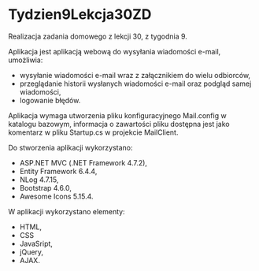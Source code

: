 # Tydzien9Lekcja30ZD
Realizacja zadania domowego z lekcji 30, z tygodnia 9. 

Aplikacja jest aplikacją webową do wysyłania wiadomości e-mail, umożliwia:
- wysyłanie wiadomości e-mail wraz z załącznikiem do wielu odbiorców,
- przeglądanie historii wysłanych wiadomości e-mail oraz podgląd samej wiadomości,
- logowanie błędów.

Aplikacja wymaga utworzenia pliku konfiguracyjnego Mail.config w katalogu bazowym, informacja o zawartości pliku dostępna jest jako komentarz w pliku Startup.cs w projekcie MailClient.

Do stworzenia aplikacji wykorzystano:
- ASP.NET MVC (.NET Framework 4.7.2),
- Entity Framework 6.4.4,
- NLog 4.7.15,
- Bootstrap 4.6.0,
- Awesome Icons 5.15.4.

W aplikacji wykorzystano elementy:
- HTML,
- CSS
- JavaSript,
- jQuery,
- AJAX.
